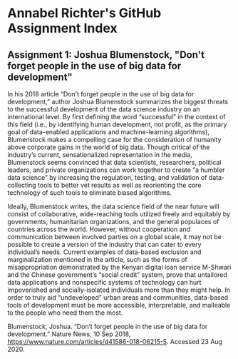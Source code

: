 # Annabel Richter's GitHub Assignment Index

## Assignment 1: Joshua Blumenstock, "Don't forget people in the use of big data for development"

  In his 2018 article “Don’t forget people in the use of big data for development,” author Joshua Blumenstock summarizes the biggest threats to the successful development of the data science industry on an international level. By first defining the word “successful” in the context of this field (i.e., by identifying human development, not profit, as the primary goal of data-enabled applications and machine-learning algorithms), Blumenstock makes a compelling case for the consideration of humanity above corporate gains in the world of big data. Though critical of the industry’s current, sensationalized representation in the media, Blumenstock seems convinced that data scientists, researchers, political leaders, and private organizations can work together to create “a humbler data science” by increasing the regulation, testing, and validation of data-collecting tools to better vet results as well as reorienting the core technology of such tools to eliminate biased algorithms. 
  
  Ideally, Blumenstock writes, the data science field of the near future will consist of collaborative, wide-reaching tools utilized freely and equitably by governments, humanitarian organizations, and the general populaces of countries across the world. However, without cooperation and communication between involved parties on a global scale, it may not be possible to create a version of the industry that can cater to every individual’s needs. Current examples of data-based exclusion and marginalization mentioned in the article, such as the forms of misappropriation demonstrated by the Kenyan digital loan service M-Shwari and the Chinese government’s “social credit” system, prove that untailored data applications and nonspecific systems of technology can hurt impoverished and socially-isolated individuals more than they might help. In order to truly aid “undeveloped” urban areas and communities, data-based tools of development must be more accessible, interpretable, and malleable to the people who need them the most. 

Blumenstock, Joshua. “Don’t forget people in the use of big data for development.” Nature News, 10 Sep 2018, https://www.nature.com/articles/d41586-018-06215-5. Accessed 23 Aug 2020. 

